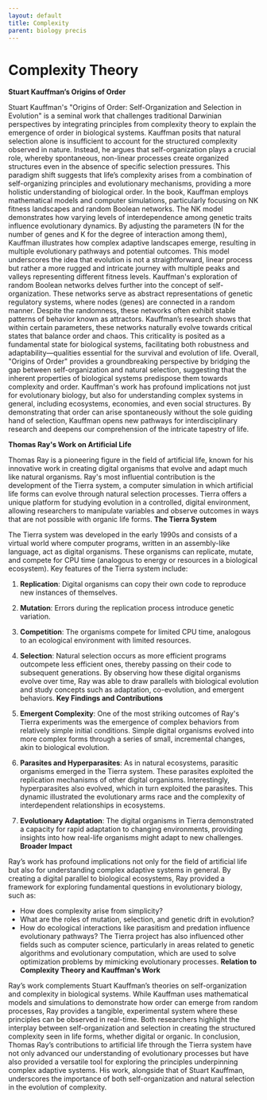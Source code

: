```yaml
---
layout: default
title: Complexity
parent: biology precis
---
```

# Complexity Theory

**Stuart Kauffman’s Origins of Order**

Stuart Kauffman's "Origins of Order: Self-Organization and Selection in Evolution" is a seminal work that challenges traditional Darwinian perspectives by integrating principles from complexity theory to explain the emergence of order in biological systems. Kauffman posits that natural selection alone is insufficient to account for the structured complexity observed in nature. Instead, he argues that self-organization plays a crucial role, whereby spontaneous, non-linear processes create organized structures even in the absence of specific selection pressures. This paradigm shift suggests that life’s complexity arises from a combination of self-organizing principles and evolutionary mechanisms, providing a more holistic understanding of biological order.
In the book, Kauffman employs mathematical models and computer simulations, particularly focusing on NK fitness landscapes and random Boolean networks. The NK model demonstrates how varying levels of interdependence among genetic traits influence evolutionary dynamics. By adjusting the parameters (N for the number of genes and K for the degree of interaction among them), Kauffman illustrates how complex adaptive landscapes emerge, resulting in multiple evolutionary pathways and potential outcomes. This model underscores the idea that evolution is not a straightforward, linear process but rather a more rugged and intricate journey with multiple peaks and valleys representing different fitness levels.
Kauffman's exploration of random Boolean networks delves further into the concept of self-organization. These networks serve as abstract representations of genetic regulatory systems, where nodes (genes) are connected in a random manner. Despite the randomness, these networks often exhibit stable patterns of behavior known as attractors. Kauffman’s research shows that within certain parameters, these networks naturally evolve towards critical states that balance order and chaos. This criticality is posited as a fundamental state for biological systems, facilitating both robustness and adaptability—qualities essential for the survival and evolution of life.
Overall, "Origins of Order" provides a groundbreaking perspective by bridging the gap between self-organization and natural selection, suggesting that the inherent properties of biological systems predispose them towards complexity and order. Kauffman's work has profound implications not just for evolutionary biology, but also for understanding complex systems in general, including ecosystems, economies, and even social structures. By demonstrating that order can arise spontaneously without the sole guiding hand of selection, Kauffman opens new pathways for interdisciplinary research and deepens our comprehension of the intricate tapestry of life.

**Thomas Ray's Work on Artificial Life**

Thomas Ray is a pioneering figure in the field of artificial life, known for his innovative work in creating digital organisms that evolve and adapt much like natural organisms. Ray's most influential contribution is the development of the Tierra system, a computer simulation in which artificial life forms can evolve through natural selection processes. Tierra offers a unique platform for studying evolution in a controlled, digital environment, allowing researchers to manipulate variables and observe outcomes in ways that are not possible with organic life forms.
**The Tierra System**

The Tierra system was developed in the early 1990s and consists of a virtual world where computer programs, written in an assembly-like language, act as digital organisms. These organisms can replicate, mutate, and compete for CPU time (analogous to energy or resources in a biological ecosystem).
Key features of the Tierra system include:
1. **Replication**: Digital organisms can copy their own code to reproduce new instances of themselves.
2. **Mutation**: Errors during the replication process introduce genetic variation.
3. **Competition**: The organisms compete for limited CPU time, analogous to an ecological environment with limited resources.
4. **Selection**: Natural selection occurs as more efficient programs outcompete less efficient ones, thereby passing on their code to subsequent generations.
By observing how these digital organisms evolve over time, Ray was able to draw parallels with biological evolution and study concepts such as adaptation, co-evolution, and emergent behaviors.
**Key Findings and Contributions**

1. **Emergent Complexity**: One of the most striking outcomes of Ray's Tierra experiments was the emergence of complex behaviors from relatively simple initial conditions. Simple digital organisms evolved into more complex forms through a series of small, incremental changes, akin to biological evolution.
2. **Parasites and Hyperparasites**: As in natural ecosystems, parasitic organisms emerged in the Tierra system. These parasites exploited the replication mechanisms of other digital organisms. Interestingly, hyperparasites also evolved, which in turn exploited the parasites. This dynamic illustrated the evolutionary arms race and the complexity of interdependent relationships in ecosystems.
3. **Evolutionary Adaptation**: The digital organisms in Tierra demonstrated a capacity for rapid adaptation to changing environments, providing insights into how real-life organisms might adapt to new challenges.
**Broader Impact**

Ray’s work has profound implications not only for the field of artificial life but also for understanding complex adaptive systems in general. By creating a digital parallel to biological ecosystems, Ray provided a framework for exploring fundamental questions in evolutionary biology, such as:
- How does complexity arise from simplicity?
- What are the roles of mutation, selection, and genetic drift in evolution?
- How do ecological interactions like parasitism and predation influence evolutionary pathways?
The Tierra project has also influenced other fields such as computer science, particularly in areas related to genetic algorithms and evolutionary computation, which are used to solve optimization problems by mimicking evolutionary processes.
**Relation to Complexity Theory and Kauffman's Work**

Ray’s work complements Stuart Kauffman’s theories on self-organization and complexity in biological systems. While Kauffman uses mathematical models and simulations to demonstrate how order can emerge from random processes, Ray provides a tangible, experimental system where these principles can be observed in real-time. Both researchers highlight the interplay between self-organization and selection in creating the structured complexity seen in life forms, whether digital or organic.
In conclusion, Thomas Ray’s contributions to artificial life through the Tierra system have not only advanced our understanding of evolutionary processes but have also provided a versatile tool for exploring the principles underpinning complex adaptive systems. His work, alongside that of Stuart Kauffman, underscores the importance of both self-organization and natural selection in the evolution of complexity.

